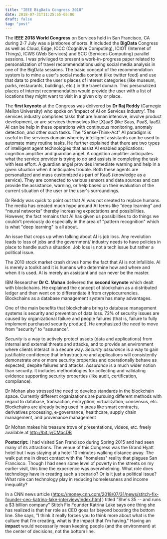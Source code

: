 ```yaml
---
title: "IEEE BigData Congress 2018"
date: 2018-07-31T11:25:55-05:00
draft: false
tag: "post"
---
```


The **IEEE 2018 World Congress** on Services held in San Francisco, CA during 2-7 July was a jamboree of sorts. It included the **BigData** Congress as well as Cloud, Edge, ICCC (Cognitive Computing), ICIOT (Internet of Things), ICWS (Web Services) and SCC (Services Computing) parallel sessions. I was privileged to present a work-in-progress paper related to personalization of travel recommendations using social media analysis in one of the BigData sessions. The basic concept of the recommendation system is to mine a user's social media content (like twitter feed) and use that data to predict the user's places of interest categories (like museum, parks, restaurants, buildings, etc.) in the travel domain. This personalized places of interest recommendation would provide the user with a list of locations they might want to visit in a given city or place.

The **first keynote** at the Congress was delivered by **Dr Raj Reddy** (Carnegie Mellon University) who spoke on ‘Impact of AI on Services Industry’. The services industry comprises tasks that are human intensive, involve product development, or are services themselves like [X]aaS (like Saas, PaaS, IaaS). AI can be help in these operations with continuous monitoring, anomaly detection, and other such tasks. The "Sense-Think-Act" AI paradigm is useful in the services domain whereby intelligent assistants can be used to automate many routine tasks. He further explained that there are two types of intelligent agent technologies that assist AI enabled applications: cognition amplifier and guardian angel. A cognition amplifier anticipates what the service provider is trying to do and assists in completing the task with less effort. A guardian angel provides immediate warning and help in a given situation when it anticipates trouble. Both these agents are personalized and mass customized as part of KaaS (knowledge as a service). They are connected to various sensors and data sources and can provide the assistance, warning, or help based on their evaluation of the current situation of the user or the user's surroundings.

Dr Reddy was quick to point out that AI was not created to replace humans. The media has created much hype around AI terms like “deep learning” and “neural networks” thereby increasing expectations and possibilities. However, the fact remains that AI has given us possibilities to do things we couldn’t previously do especially in the area of "pattern recognition" which is what "deep learning" is all about. 

An issue that crops up when talking about AI is job loss. Any revolution leads to loss of jobs and the government/ industry needs to have policies in place to handle such a situation. Job loss is not a tech issue but rather a political issue. 

The 2010 stock market crash drives home the fact that AI is not infallible. AI is merely a toolkit and it is humans who determine how and where and when it is used. AI is merely an assistant and can never be the master.

IBM Researcher **Dr C. Mohan** delivered the **second keynote** which dealt with blockchains. He explained the concept of blockchain as a distributed ledger and then went on to differentiate it from cryptocurrencies. Blockchains as a database management system has many advantages. 

One of the main benefits that blockchains bring to database management systems is security and prevention of data loss. 72% of security issues are caused by organizational failure and people failures (that is, failure to fully implement purchased security product). He emphasized the need to move from "security" to "assurance".

*Security* is a way to actively protect assets (data and applications) from internal and external threats and attacks, and to provide an environment where clients interact in a secure way. *Security assurance* is a way to gain justifiable confidence that infrastructure and applications will consistently demonstrate one or more security properties and operationally behave as expected, despite failures and attacks. *Assurance* is a much wider notion than security. It includes methodologies for collecting and validating evidence supporting security properties (like audit, certification, compliance).

Dr Mohan also stressed the need to develop standards in the blockchain space. Currently different organizations are pursuing different methods with regard to database, transaction, encryption, virtualization, consensus, etc. Blockchains are already being used in areas like smart contracts, derivatives processing, e-governance, healthcare, supply chain management, and provenance management

Dr Mohan makes his treasure trove of presentations, videos, etc. freely available at http://bit.ly/CMbcDB



**Postscript:** I had visited San Francisco during Spring 2015 and had seen many of its attractions. The venue of this Congress was the Grand Hyatt hotel but I was staying at a hotel 10-minutes walking distance away. The walk put me in direct contact with the "homeless" reality that plagues San Francisco. Though I had seen some level of poverty in the streets on my earlier visit, this time the experience was overwhelming. What role does technology have in creating such a scenario? Or is it just a political issue? What role can technology play in reducing homelessness and income inequality?

In a CNN news article (https://money.cnn.com/2018/07/31/news/stitch-fix-founder-ceo-katrina-lake-interview/index.html ) titled "She's 35 -- and runs a $3 billion company" Stitch Fix Founder Katrina Lake says one thing she has realized is that her role as CEO goes far beyond boosting the bottom line. She says, "I think it really forces you to think more about what is the culture that I'm creating, what is the impact that I'm having." Having an **impact**  would necessarily mean keeping people (and the environment) at the center of decisions, not the bottom line.